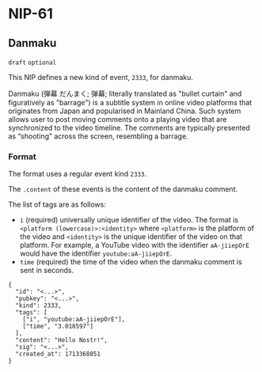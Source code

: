 NIP-61
======

Danmaku
-------

`draft` `optional`

This NIP defines a new kind of event, `2333`, for danmaku.

Danmaku (弾幕 だんまく; 弹幕; literally translated as "bullet curtain" and figuratively as "barrage") is a subtitle system in online video platforms that originates from Japan and popularised in Mainland China. Such system allows user to post moving comments onto a playing video that are synchronized to the video timeline. The comments are typically presented as “shooting” across the screen, resembling a barrage.

### Format

The format uses a regular event kind `2333`.

The `.content` of these events is the content of the danmaku comment.

The list of tags are as follows:
* `i` (required) universally unique identifier of the video. The format is `<platform (lowercase)>:<identity>` where `<platform>` is the platform of the video and `<identity>` is the unique identifier of the video on that platform. For example, a YouTube video with the identifier `aA-jiiepOrE` would have the identifier `youtube:aA-jiiepOrE`.
* `time` (required) the time of the video when the danmaku comment is sent in seconds.

```jsonc
{
  "id": "<...>",
  "pubkey": "<...>",
  "kind": 2333,
  "tags": [
    ["i", "youtube:aA-jiiepOrE"],
    ["time", "3.018597"]
  ],
  "content": "Hello Nostr!",
  "sig": "<...>",
  "created_at": 1713368851
}
```